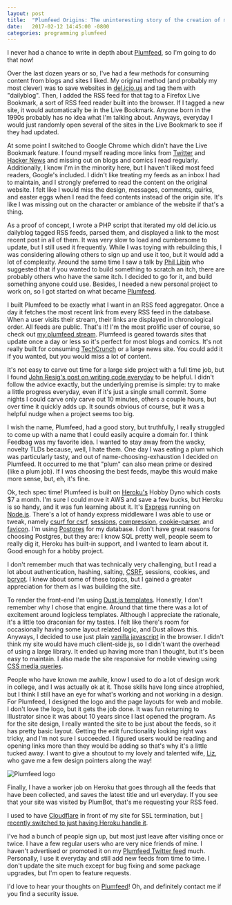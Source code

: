 ```yaml
---
layout: post
title:  "Plumfeed Origins: The uninteresting story of the creation of my simple RSS feed aggregator"
date:   2017-02-12 14:45:00 -0800
categories: programming plumfeed
---
```


I never had a chance to write in depth about [Plumfeed](https://plumfeed.com), so I'm going to do that now!

Over the last dozen years or so, I've had a few methods for consuming content from blogs and sites I liked. My original method (and probably my most clever) was to save websites in [del.icio.us](https://del.icio.us) and tag them with "dailyblog". Then, I added the RSS feed for that tag to a Firefox Live Bookmark, a sort of RSS feed reader built into the browser. If I tagged a new site, it would automatically be in the Live Bookmark. Anyone born in the 1990s probably has no idea what I'm talking about. Anyways, everyday I would just randomly open several of the sites in the Live Bookmark to see if they had updated.

At some point I switched to Google Chrome which didn't have the Live Bookmark feature. I found myself reading more links from [Twitter](https://twitter.com) and [Hacker News](https://news.ycombinator.com) and missing out on blogs and comics I read regularly. Additionally, I know I'm in the minority here, but I haven't liked most feed readers, Google's included. I didn't like treating my feeds as an inbox I had to maintain, and I strongly preferred to read the content on the original website. I felt like I would miss the design, messages, comments, quirks, and easter eggs when I read the feed contents instead of the origin site. It's like I was missing out on the character or ambiance of the website if that's a thing.

As a proof of concept, I wrote a PHP script that iterated my old del.icio.us dailyblog tagged RSS feeds, parsed them, and displayed a link to the most recent post in all of them. It was very slow to load and cumbersome to update, but I still used it frequently. While I was toying with rebuilding this, I was considering allowing others to sign up and use it too, but it would add a lot of complexity. Around the same time I saw a talk by [Phil Libin](https://en.wikipedia.org/wiki/Phil_Libin) who suggested that if you wanted to build something to scratch an itch, there are probably others who have the same itch. I decided to go for it, and build something anyone could use. Besides, I needed a new personal project to work on, so I got started on what became [Plumfeed](https://plumfeed.com).

I built Plumfeed to be exactly what I want in an RSS feed aggregator. Once a day it fetches the most recent link from every RSS feed in the database. When a user visits their stream, their links are displayed in chronological order. All feeds are public. That's it! I'm the most prolific user of course, so check out [my plumfeed stream](https://plumfeed.com/jon). Plumfeed is geared towards sites that update once a day or less so it's perfect for most blogs and comics. It's not really built for consuming [TechCrunch](https://techcrunch.com) or a large news site. You could add it if you wanted, but you would miss a lot of content.

It's not easy to carve out time for a large side project with a full time job, but I found [John Resig's post on writing code everyday](http://ejohn.org/blog/write-code-every-day/) to be helpful. I didn't follow the advice exactly, but the underlying premise is simple: try to make a little progress everyday, even if it's just a single small commit. Some nights I could carve only carve out 10 minutes, others a couple hours, but over time it quickly adds up. It sounds obvious of course, but it was a helpful nudge when a project seems too big.

I wish the name, Plumfeed, had a good story, but truthfully, I really struggled to come up with a name that I could easily acquire a domain for. I think Feedbag was my favorite idea. I wanted to stay away from the wacky, novelty TLDs because, well, I hate them. One day I was eating a plum which was particularly tasty, and out of name-choosing-exhaustion I decided on Plumfeed. It occurred to me that "plum" can also mean prime or desired (like a plum job). If I was choosing the best feeds, maybe this would make more sense, but, eh, it's fine.

Ok, tech spec time! Plumfeed is built on [Heroku's](https://heroku.com) Hobby Dyno which costs $7 a month. I'm sure I could move it AWS and save a few bucks, but Heroku is so handy, and it was fun learning about it. It's [Express](https://expressjs.com/) running on [Node.js](https://nodejs.org/en/). There's a lot of handy express middleware I was able to use or tweak, namely [csurf for csrf](https://www.npmjs.com/package/csurf), [sessions](https://www.npmjs.com/package/express-session), [compression](https://www.npmjs.com/package/compression), [cookie-parser](https://www.npmjs.com/package/cookie-parser), and [favicon](https://www.npmjs.com/package/serve-favicon). I'm using [Postgres](https://www.postgresql.org/) for my database. I don't have great reasons for choosing Postgres, but they are: I know SQL pretty well, people seem to really dig it, Heroku has built-in support, and I wanted to learn about it. Good enough for a hobby project.

I don't remember much that was technically very challenging, but I read a lot about authentication, hashing, salting, [CSRF](https://www.owasp.org/index.php/Cross-Site_Request_Forgery_(CSRF)_Prevention_Cheat_Sheet), sessions, cookies, and [bcrypt](https://www.npmjs.com/package/bcrypt). I knew about some of these topics, but I gained a greater appreciation for them as I was building the site.

To render the front-end I'm using [Dust.js templates](https://dustjs.com). Honestly, I don't remember why I chose that engine. Around that time there was a lot of excitement around logicless templates. Although I appreciate the rationale, it's a little too draconian for my tastes. I felt like there's room for occasionally having some layout related logic, and Dust allows this. Anyways, I decided to use just plain [vanilla javascript](http://vanilla-js.com/) in the browser. I didn't think my site would have much client-side js, so I didn't want the overhead of using a large library. It ended up having more than I thought, but it's been easy to maintain. I also made the site responsive for mobile viewing using [CSS media queries](https://developer.mozilla.org/en-US/docs/Web/CSS/Media_Queries/Using_media_queries).

People who have known me awhile, know I used to do a lot of design work in college, and I was actually ok at it. Those skills have long since atrophied, but I think I still have an eye for what's working and not working in a design. For Plumfeed, I designed the logo and the page layouts for web and mobile. I don't love the logo, but it gets the job done. It was fun returning to Illustrator since it was about 10 years since I last opened the program. As for the site design, I really wanted the site to be just about the feeds, so it has pretty basic layout. Getting the edit functionality looking right was tricky, and I'm not sure I succeeded. I figured users would be reading and opening links more than they would be adding so that's why it's a little tucked away. I want to give a shoutout to my lovely and talented wife, [Liz](http://liznewmedia.com/), who gave me a few design pointers along the way!

![Plumfeed logo](https://plumfeed.com/img/plumlogo.png)

Finally, I have a worker job on Heroku that goes through all the feeds that have been collected, and saves the latest title and url everyday. If you see that your site was visited by PlumBot, that's me requesting your RSS feed.

I used to have [Cloudflare](https://cloudflare.com) in front of my site for SSL termination, but [I recently switched to just having Heroku handle it](/posts/heroku-ssl-and-a-free-cert-from-lets-encrypt).

I've had a bunch of people sign up, but most just leave after visiting once or twice. I have a few regular users who are very nice friends of mine. I haven't advertised or  promoted it on my [Plumfeed Twitter feed](https://twitter.com/plumfeed) much. Personally, I use it everyday and still add new feeds from time to time. I don't update the site much except for bug fixing and some package upgrades, but I'm open to feature requests.

I'd love to hear your thoughts on [Plumfeed](https://plumfeed.com)! Oh, and definitely contact me if you find a security issue.
